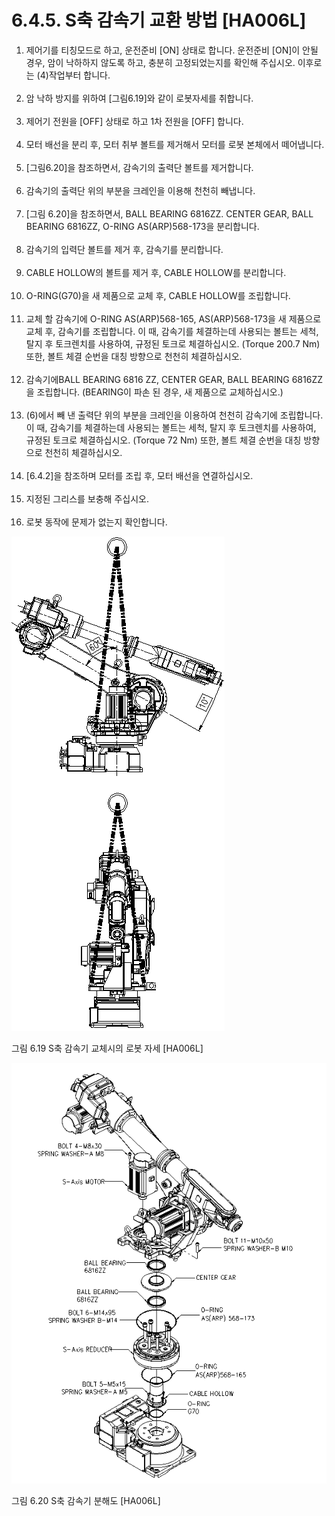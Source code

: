 ﻿# 6.4.5. S축 감속기 교환 방법 [HA006L]


<ol style="list-style-type:decimal" start="1">
    <li>
제어기를 티칭모드로 하고, 운전준비 [ON] 상태로 합니다. 운전준비 [ON]이 안될 경우, 암이 낙하하지 않도록 하고, 충분히 고정되었는지를 확인해 주십시오. 이후로는 (4)작업부터 합니다.
</li><br>
    <li>
암 낙하 방지를 위하여 [그림6.19]와 같이 로봇자세를 취합니다.
</li><br>
    <li>
제어기 전원을 [OFF] 상태로 하고 1차 전원을 [OFF] 합니다.
</li><br>
    <li>
모터 배선을 분리 후, 모터 취부 볼트를 제거해서 모터를 로봇 본체에서 떼어냅니다.
</li><br>
    <li>
[그림6.20]을 참조하면서, 감속기의 출력단 볼트를 제거합니다.
</li><br>
    <li>
감속기의 출력단 위의 부분을 크레인을 이용해 천천히 빼냅니다.
</li><br>
    <li>
[그림 6.20]을 참조하면서, BALL BEARING 6816ZZ. CENTER GEAR, BALL BEARING 6816ZZ, O-RING AS(ARP)568-173을 분리합니다.
</li><br>
    <li>
감속기의 입력단 볼트를 제거 후, 감속기를 분리합니다.
</li><br>
    <li>
CABLE HOLLOW의 볼트를 제거 후, CABLE HOLLOW를 분리합니다.
</li><br>
    <li>
O-RING(G70)을 새 제품으로 교체 후, CABLE HOLLOW를 조립합니다.
</li><br>
    <li>
교체 할 감속기에 O-RING AS(ARP)568-165, AS(ARP)568-173을 새 제품으로 교체 후, 감속기를 조립합니다. 이 때, 감속기를 체결하는데 사용되는 볼트는 세척, 탈지 후 토크렌치를 사용하여, 규정된 토크로 체결하십시오. (Torque 200.7 Nm)
또한, 볼트 체결 순번을 대칭 방향으로 천천히 체결하십시오.
</li><br>
    <li>
감속기에BALL BEARING 6816 ZZ, CENTER GEAR, BALL BEARING 6816ZZ을 조립합니다.
(BEARING이 파손 된 경우, 새 제품으로 교체하십시오.)
</li><br>
    <li>
(6)에서 빼 낸 출력단 위의 부분을 크레인을 이용하여 천천히 감속기에 조립합니다. 이 때, 감속기를 체결하는데 사용되는 볼트는 세척, 탈지 후 토크렌치를 사용하여, 규정된 토크로 체결하십시오. (Torque 72 Nm)
또한, 볼트 체결 순번을 대칭 방향으로 천천히 체결하십시오.
</li><br>
    <li>
[6.4.2]을 참조하며 모터를 조립 후, 모터 배선을 연결하십시오.
</li><br>
    <li>
지정된 그리스를 보충해 주십시오.
</li><br>
    <li>
로봇 동작에 문제가 없는지 확인합니다.
</li>
</ol>


![](../../_assets/그림_6.19_s축감속기교체시_로봇자세_ha006l.png)

그림 6.19 S축 감속기 교체시의 로봇 자세 [HA006L]

![](../../_assets/그림_6.20_s축감속기분해도_ha006l.png)

그림 6.20 S축 감속기 분해도 [HA006L]
